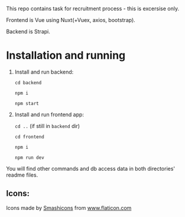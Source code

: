 This repo contains task for recruitment process - this is excersise only.

Frontend is Vue using Nuxt(+Vuex, axios, bootstrap).

Backend is Strapi.

# Installation and running

1. Install and run backend:

    `cd backend`

    `npm i`

    `npm start`

2. Install and run frontend app:

    `cd ..` (if still in `backend` dir)
    
    `cd frontend`

    `npm i`

    `npm run dev`

You will find other commands and db access data in both directories' readme files.  
  
## Icons:
<div>Icons made by <a href="https://www.flaticon.com/authors/smashicons" title="Smashicons">Smashicons</a> from <a href="https://www.flaticon.com/" title="Flaticon">www.flaticon.com</a></div>